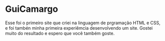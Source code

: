 # GuiCamargo
Esse foi o primeiro site que criei na linguagem de prgramação HTML e CSS, e foi tambén minha primeira experiêmcia  desenvolvendo um site.  Gostei muito do resultado e espero que você também goste.
